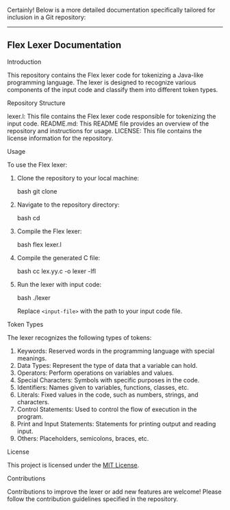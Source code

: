 Certainly! Below is a more detailed documentation specifically tailored for inclusion in a Git repository:

---

## Flex Lexer Documentation

 Introduction

This repository contains the Flex lexer code for tokenizing a Java-like programming language. The lexer is designed to recognize various components of the input code and classify them into different token types.

 Repository Structure

lexer.l: This file contains the Flex lexer code responsible for tokenizing the input code.
README.md: This README file provides an overview of the repository and instructions for usage.
LICENSE: This file contains the license information for the repository.

 Usage

To use the Flex lexer:

1. Clone the repository to your local machine:

    bash
    git clone <repository-url>
    

2. Navigate to the repository directory:

    bash
    cd <repository-directory>
    

3. Compile the Flex lexer:

    bash
    flex lexer.l
    

4. Compile the generated C file:

    bash
    cc lex.yy.c -o lexer -lfl
    

5. Run the lexer with input code:

    bash
    ./lexer <input-file>
    

   Replace `<input-file>` with the path to your input code file.

 Token Types

The lexer recognizes the following types of tokens:

1. Keywords: Reserved words in the programming language with special meanings.
2. Data Types: Represent the type of data that a variable can hold.
3. Operators: Perform operations on variables and values.
4. Special Characters: Symbols with specific purposes in the code.
5. Identifiers: Names given to variables, functions, classes, etc.
6. Literals: Fixed values in the code, such as numbers, strings, and characters.
7. Control Statements: Used to control the flow of execution in the program.
8. Print and Input Statements: Statements for printing output and reading input.
9. Others: Placeholders, semicolons, braces, etc.

 License

This project is licensed under the [MIT License](LICENSE).

 Contributions

Contributions to improve the lexer or add new features are welcome! Please follow the contribution guidelines specified in the repository.
